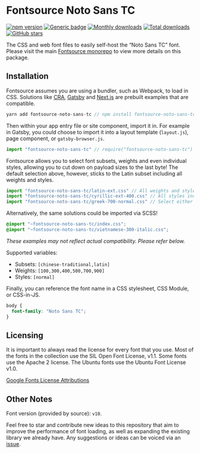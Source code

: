 # Fontsource Noto Sans TC

[![npm version](https://badge.fury.io/js/fontsource-noto-sans-tc.svg)](https://www.npmjs.com/package/fontsource-noto-sans-tc) [![Generic badge](https://img.shields.io/badge/fontsource-passing-brightgreen)](https://github.com/DecliningLotus/fontsource) [![Monthly downloads](https://badgen.net/npm/dm/fontsource-noto-sans-tc)](https://github.com/DecliningLotus/fontsource) [![Total downloads](https://badgen.net/npm/dt/fontsource-noto-sans-tc)](https://github.com/DecliningLotus/fontsource) [![GitHub stars](https://img.shields.io/github/stars/DecliningLotus/fontsource.svg?style=social&label=Star)](https://GitHub.com/DecliningLotus/fontsource/stargazers/)

The CSS and web font files to easily self-host the “Noto Sans TC” font. Please visit the main [Fontsource monorepo](https://github.com/DecliningLotus/fontsource) to view more details on this package.

## Installation

Fontsource assumes you are using a bundler, such as Webpack, to load in CSS. Solutions like [CRA](https://create-react-app.dev/), [Gatsby](https://www.gatsbyjs.org/) and [Next.js](https://nextjs.org/) are prebuilt examples that are compatible.

```javascript
yarn add fontsource-noto-sans-tc // npm install fontsource-noto-sans-tc
```

Then within your app entry file or site component, import it in. For example in Gatsby, you could choose to import it into a layout template (`layout.js`), page component, or `gatsby-browser.js`.

```javascript
import "fontsource-noto-sans-tc" // require("fontsource-noto-sans-tc")
```

Fontsource allows you to select font subsets, weights and even individual styles, allowing you to cut down on payload sizes to the last byte! The default selection above, however, sticks to the Latin subset including all weights and styles.

```javascript
import "fontsource-noto-sans-tc/latin-ext.css" // All weights and styles included.
import "fontsource-noto-sans-tc/cyrillic-ext-400.css" // All styles included.
import "fontsource-noto-sans-tc/greek-700-normal.css" // Select either normal or italic.
```

Alternatively, the same solutions could be imported via SCSS!

```scss
@import "~fontsource-noto-sans-tc/index.css";
@import "~fontsource-noto-sans-tc/vietnamese-300-italic.css";
```

_These examples may not reflect actual compatibility. Please refer below._

Supported variables:

- Subsets: `[chinese-traditional,latin]`
- Weights: `[100,300,400,500,700,900]`
- Styles: `[normal]`

Finally, you can reference the font name in a CSS stylesheet, CSS Module, or CSS-in-JS.

```css
body {
  font-family: "Noto Sans TC";
}
```

## Licensing

It is important to always read the license for every font that you use.
Most of the fonts in the collection use the SIL Open Font License, v1.1. Some fonts use the Apache 2 license. The Ubuntu fonts use the Ubuntu Font License v1.0.

[Google Fonts License Attributions](https://fonts.google.com/attribution)

## Other Notes

Font version (provided by source): `v10`.

Feel free to star and contribute new ideas to this repository that aim to improve the performance of font loading, as well as expanding the existing library we already have. Any suggestions or ideas can be voiced via an [issue](https://github.com/DecliningLotus/fontsource/issues).
